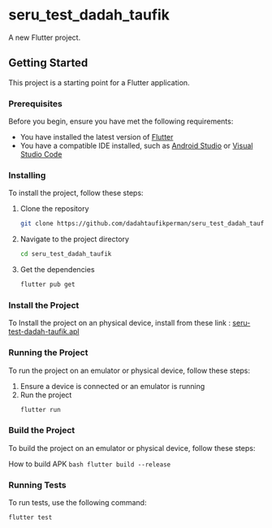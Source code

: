 # seru_test_dadah_taufik

A new Flutter project.

## Getting Started

This project is a starting point for a Flutter application.

### Prerequisites

Before you begin, ensure you have met the following requirements:
- You have installed the latest version of [Flutter](https://flutter.dev/docs/get-started/install)
- You have a compatible IDE installed, such as [Android Studio](https://developer.android.com/studio) or [Visual Studio Code](https://code.visualstudio.com/)

### Installing

To install the project, follow these steps:

1. Clone the repository
    ```bash
    git clone https://github.com/dadahtaufikperman/seru_test_dadah_taufik.git
    ```
2. Navigate to the project directory
    ```bash
    cd seru_test_dadah_taufik
    ```
3. Get the dependencies
    ```bash
    flutter pub get
    ```
    
### Install the Project

To Install the project on an  physical device, install from these link : 
[seru-test-dadah-taufik.apl](https://drive.google.com/file/d/1J1jlY6BVbUNYVLo9ff6uvTbBm6XvdpW1/view?usp=sharing)


    
### Running the Project

To run the project on an emulator or physical device, follow these steps:

1. Ensure a device is connected or an emulator is running
2. Run the project
    ```bash
    flutter run
    ```

### Build the Project

To build the project on an emulator or physical device, follow these steps:

How to build APK
    ```bash
    flutter build --release
    ```

### Running Tests


To run tests, use the following command:
```bash
flutter test
